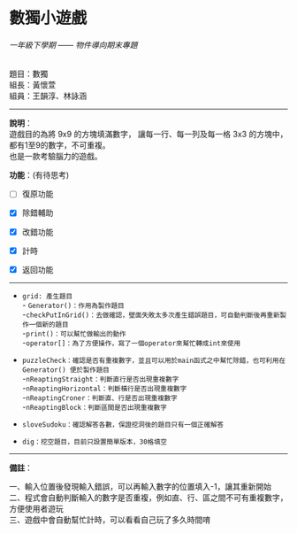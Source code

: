 # 數獨小遊戲
###### 一年級下學期 —— 物件導向期末專題

題目：數獨  
組長：黃懷萱  
組員：王韻淳、林詠涵
***

**說明**：  
遊戲目的為將 9x9 的方塊填滿數字， 讓每一行、每一列及每一格 3x3 的方塊中，都有1至9的數字，不可重複。  
也是一款考驗腦力的遊戲。

**功能**：(有待思考)  
- [ ] 復原功能
- [x] 除錯輔助
- [x] 改錯功能
- [x] 計時
- [x] 返回功能


----
+ `grid: 產生題目`   
      - `Generator()：作用為製作題目  `       
      -`checkPutInGrid()：去做確認，壁面失敗太多次產生錯誤題目，可自動判斷後再重新製作一個新的題目  `    
      -`print()：可以幫忙做輸出的動作   `   
      -`operator[]：為了方便操作，寫了一個operator來幫忙轉成int來使用   `      
      
+ `puzzleCheck：確認是否有重複數字，並且可以用於main函式之中幫忙除錯，也可利用在Generator() 便於製作題目`   
      -`nReaptingStraight：判斷直行是否出現重複數字`     
      -`nReaptingHorizontal：判斷橫行是否出現重複數字`    
      -`nReaptingCroner：判斷直、行是否出現重複數字`    
      -`nReaptingBlock：判斷區間是否出現重複數字`    
      
+ `sloveSudoku：確認解答各數，保證挖洞後的題目只有一個正確解答`   
      
+ `dig：挖空題目，目前只設置簡單版本，30格填空`

***
**備註**：

一、輸入位置後發現輸入錯誤，可以再輸入數字的位置填入-1，讓其重新開始    
二、程式會自動判斷輸入的數字是否重複，例如直、行、區之間不可有重複數字，方便使用者遊玩   
三、遊戲中會自動幫忙計時，可以看看自己玩了多久時間唷   
